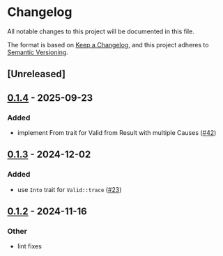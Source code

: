 # Changelog

All notable changes to this project will be documented in this file.

The format is based on [Keep a Changelog](https://keepachangelog.com/en/1.0.0/),
and this project adheres to [Semantic Versioning](https://semver.org/spec/v2.0.0.html).

## [Unreleased]

## [0.1.4](https://github.com/tailcallhq/tailcall-valid/compare/v0.1.3...v0.1.4) - 2025-09-23

### Added

- implement From trait for Valid from Result with multiple Causes ([#42](https://github.com/tailcallhq/tailcall-valid/pull/42))

## [0.1.3](https://github.com/tailcallhq/tailcall-valid/compare/v0.1.2...v0.1.3) - 2024-12-02

### Added

- use `Into` trait for `Valid::trace` ([#23](https://github.com/tailcallhq/tailcall-valid/pull/23))

## [0.1.2](https://github.com/tailcallhq/tailcall-valid/compare/v0.1.1...v0.1.2) - 2024-11-16

### Other

- lint fixes
